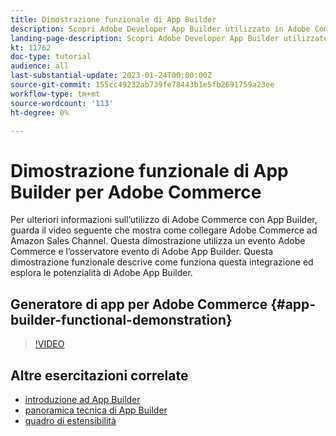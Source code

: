```yaml
---
title: Dimostrazione funzionale di App Builder
description: Scopri Adobe Developer App Builder utilizzato in Adobe Commerce con una dimostrazione tecnica
landing-page-description: Scopri Adobe Developer App Builder utilizzato in Adobe Commerce con una dimostrazione tecnica
kt: 11762
doc-type: tutorial
audience: all
last-substantial-update: 2023-01-24T00:00:00Z
source-git-commit: 155cc49232ab739fe78443b1e5fb2691759a23ee
workflow-type: tm+mt
source-wordcount: '113'
ht-degree: 0%

---
```



# Dimostrazione funzionale di App Builder per Adobe Commerce

Per ulteriori informazioni sull’utilizzo di Adobe Commerce con App Builder, guarda il video seguente che mostra come collegare Adobe Commerce ad Amazon Sales Channel. Questa dimostrazione utilizza un evento Adobe Commerce e l’osservatore evento di Adobe App Builder. Questa dimostrazione funzionale descrive come funziona questa integrazione ed esplora le potenzialità di Adobe App Builder.

## Generatore di app per Adobe Commerce {#app-builder-functional-demonstration}

>[!VIDEO](https://video.tv.adobe.com/v/3413502)


## Altre esercitazioni correlate

- [introduzione ad App Builder](../app-builder/introduction-to-app-builder.md)
- [panoramica tecnica di App Builder](../app-builder/app-builder-technical-overview.md)
- [quadro di estensibilità](../app-builder/extensibility-framework-commerce-eventing.md)